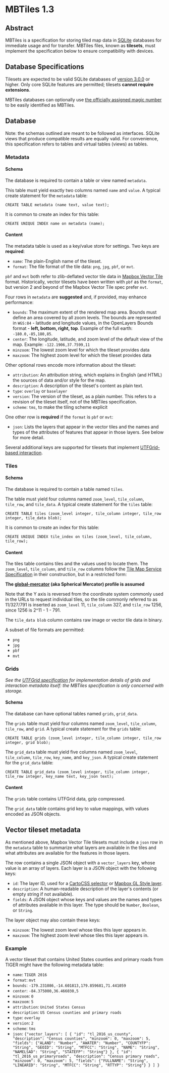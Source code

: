 # MBTiles 1.3

## Abstract

MBTiles is a specification for storing tiled map data in
[SQLite](http://sqlite.org/) databases for immediate usage and for transfer.
MBTiles files, known as **tilesets**, must implement the specification below
to ensure compatibility with devices.

## Database Specifications

Tilesets are expected to be valid SQLite databases of
[version 3.0.0](http://sqlite.org/formatchng.html) or higher.
Only core SQLite features are permitted; tilesets **cannot require extensions**.

MBTiles databases can optionally use [the officially assigned magic number](http://www.sqlite.org/src/artifact?ci=trunk&filename=magic.txt)
to be easily identified as MBTiles.

## Database

Note: the schemas outlined are meant to be followed as interfaces.
SQLite views that produce compatible results are equally valid.
For convenience, this specification refers to tables and virtual
tables (views) as tables.

### Metadata

#### Schema

The database is required to contain a table or view named `metadata`.

This table must yield exactly two columns named `name` and
`value`. A typical create statement for the `metadata` table:

    CREATE TABLE metadata (name text, value text);

It is common to create an index for this table:

    CREATE UNIQUE INDEX name on metadata (name);

#### Content

The metadata table is used as a key/value store for settings. Two keys are **required**:

* `name`: The plain-English name of the tileset.
* `format`: The file format of the tile data: `png`, `jpg`, `pbf`, or `mvt`.

`pbf` and `mvt` both refer to zlib-deflated vector tile data in
[Mapbox Vector Tile](https://github.com/mapbox/vector-tile-spec/) format.
Historically, vector tilesets have been written with `pbf` as the `format`,
but version 2 and beyond of the Mapbox Vector Tile spec prefer `mvt`.

Four rows in `metadata` are **suggested** and, if provided, may enhance performance:

* `bounds`: The maximum extent of the rendered map area. Bounds must define an
  area covered by all zoom levels. The bounds are represented in `WGS:84` -
  latitude and longitude values, in the OpenLayers Bounds format -
  **left, bottom, right, top**. Example of the full earth: `-180.0,-85,180,85`.
* `center`: The longitude, latitude, and zoom level of the default view of the map.
  Example: `-122.1906,37.7599,11`
* `minzoom`: The lowest zoom level for which the tileset provides data
* `maxzoom`: The highest zoom level for which the tileset provides data

Other optional rows encode more information about the tileset:

* `attribution`: An attribution string, which explains in English (and HTML) the sources of
  data and/or style for the map.
* `description`: A description of the tileset's content as plain text.
* `type`: `overlay` or `baselayer`
* `version`: The version of the tileset, as a plain number.
  This refers to a revision of the tileset itself, not of the MBTiles specification.
* `scheme`: `tms`, to make the tiling scheme explicit

One other row is **required** if the `format` is `pbf` or `mvt`:

* `json`: Lists the layers that appear in the vector tiles and the names and types of
  the attributes of features that appear in those layers. See below for more detail.

Several additional keys are supported for tilesets that implement
[UTFGrid-based interaction](https://github.com/mapbox/utfgrid-spec).

### Tiles

#### Schema

The database is required to contain a table named `tiles`.

The table must yield four columns named `zoom_level`, `tile_column`,
`tile_row`, and `tile_data`. A typical create statement for the `tiles` table:

    CREATE TABLE tiles (zoom_level integer, tile_column integer, tile_row integer, tile_data blob);

It is common to create an index for this table:

    CREATE UNIQUE INDEX tile_index on tiles (zoom_level, tile_column, tile_row);

#### Content

The tiles table contains tiles and the values used to locate them.
The `zoom_level`, `tile_column`, and `tile_row` columns follow the
[Tile Map Service Specification](http://wiki.osgeo.org/wiki/Tile_Map_Service_Specification) in
their construction, but in a restricted form:

**The [global-mercator](http://wiki.osgeo.org/wiki/Tile_Map_Service_Specification#global-mercator) (aka Spherical Mercator) profile is assumed**

Note that the Y axis is reversed from the coordinate system commonly used in the URLs
to request individual tiles, so the tile commonly referred to as 11/327/791 is inserted as
`zoom_level` 11, `tile_column` 327, and `tile_row` 1256, since 1256 is 2^11 - 1 - 791.

The `tile_data blob` column contains raw image or vector tile data in binary.

A subset of file formats are permitted:

* `png`
* `jpg`
* `pbf`
* `mvt`

### Grids

_See the [UTFGrid specification](https://github.com/mapbox/utfgrid-spec) for
implementation details of grids and interaction metadata itself: the MBTiles
specification is only concerned with storage._

#### Schema

The database can have optional tables named `grids`, `grid_data`.

The `grids` table must yield four columns named `zoom_level`, `tile_column`,
`tile_row`, and `grid`. A typical create statement for the `grids` table:

    CREATE TABLE grids (zoom_level integer, tile_column integer, tile_row integer, grid blob);

The `grid_data` table must yield five columns named `zoom_level`, `tile_column`,
`tile_row`, `key_name`, and `key_json`. A typical create statement for the `grid_data` table:

    CREATE TABLE grid_data (zoom_level integer, tile_column integer, tile_row integer, key_name text, key_json text);

#### Content

The `grids` table contains UTFGrid data, gzip compressed.

The `grid_data` table contains grid key to value mappings, with values encoded
as JSON objects.

## Vector tileset metadata

As mentioned above, Mapbox Vector Tile tilesets must include a `json` row in the `metadata` table
to summarize what layers are available in the tiles and what attributes are available for the
features in those layers.

The row contains a single JSON object with a `vector_layers` key, whose value is an array of layers.
Each layer is a JSON object with the following keys:

* `id`: The layer ID, used for a [CartoCSS selector](https://tilemill-project.github.io/tilemill/docs/guides/selectors/) or [Mapbox GL Style layer](https://www.mapbox.com/mapbox-gl-style-spec/#layers).
* `description`: A human-readable description of the layer's contents (or empty string if not available).
* `fields`: A JSON object whose keys and values are the names and types of attributes available in this layer. The type should be `Number`, `Boolean`, or `String`.

The layer object may also contain these keys:

* `minzoom`: The lowest zoom level whose tiles this layer appears in.
* `maxzoom`: The highest zoom level whose tiles this layer appears in.

### Example

A vector tileset that contains United States counties and primary roads from TIGER might
have the following metadata table:

* `name`: `TIGER 2016`
* `format`: `mvt`
* `bounds`: `-179.231086,-14.601813,179.859681,71.441059`
* `center`: `-84.375000,36.466030,5`
* `minzoom`: `0`
* `maxzoom`: `5`
* `attribution`: `United States Census`
* `description`: `US Census counties and primary roads`
* `type`: `overlay`
* `version`: `2`
* `scheme`: `tms`
* `json`: `{"vector_layers": [ { "id": "tl_2016_us_county", "description": "Census counties", "minzoom": 0, "maxzoom": 5, "fields": {"ALAND": "Number", "AWATER": "Number", "COUNTYFP": "String", "GEOID": "String", "MTFCC": "String", "NAME": "String", "NAMELSAD": "String", "STATEFP": "String"} }, { "id": "tl_2016_us_primaryroads", "description": "Census primary roads", "minzoom": 0, "maxzoom": 5, "fields": {"FULLNAME": "String", "LINEARID": "String", "MTFCC": "String", "RTTYP": "String"} } ] }`
